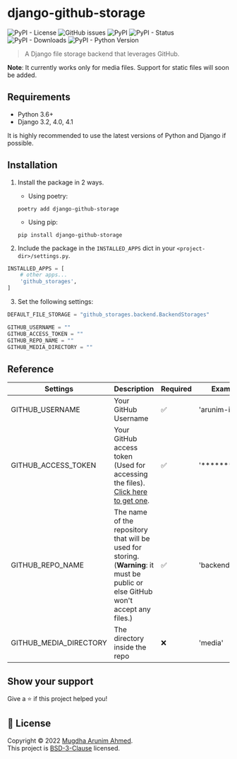 # django-github-storage

![PyPI - License](https://img.shields.io/pypi/l/django-github-storages?style=flat-square)
![GitHub issues](https://img.shields.io/github/issues/arunim-io/django-github-storage?style=flat-square)
![PyPI](https://img.shields.io/pypi/v/django-github-storages?style=flat-square)
![PyPI - Status](https://img.shields.io/pypi/status/django-github-storages?style=flat-square)
![PyPI - Downloads](https://img.shields.io/pypi/dm/django-github-storages?style=flat-square)
![PyPI - Python Version](https://img.shields.io/pypi/pyversions/django-github-storages?style=flat-square)

> A Django file storage backend that leverages GitHub.

**Note**: It currently works only for media files. Support for static files will soon be added.

## Requirements

- Python 3.6+
- Django 3.2, 4.0, 4.1

It is highly recommended to use the latest versions of Python and Django if possible.

## Installation

1. Install the package in 2 ways.

   - Using poetry:

   ```console
   poetry add django-github-storage
   ```

   - Using pip:

   ```console
   pip install django-github-storage
   ```

2. Include the package in the `INSTALLED_APPS` dict in your `<project-dir>/settings.py`.

```python
INSTALLED_APPS = [
    # other apps...
    'github_storages',
]

```

3. Set the following settings:

```python
DEFAULT_FILE_STORAGE = "github_storages.backend.BackendStorages"

GITHUB_USERNAME = ""
GITHUB_ACCESS_TOKEN = ""
GITHUB_REPO_NAME = ""
GITHUB_MEDIA_DIRECTORY = ""

```

## Reference

| Settings               | Description                                                                                                                      | Required | Example                  |
| ---------------------- | -------------------------------------------------------------------------------------------------------------------------------- | -------- | ------------------------ |
| GITHUB_USERNAME        | Your GitHub Username                                                                                                             | ✅       | 'arunim-io'              |
| GITHUB_ACCESS_TOKEN    | Your GitHub access token (Used for accessing the files). [Click here to get one](#getting-a-access-token-from-github).           | ✅       | '\*\*\*\*\*\*\*\*\*\*\*' |
| GITHUB_REPO_NAME       | The name of the repository that will be used for storing.(**Warning**: it must be public or else GitHub won't accept any files.) | ✅       | 'backend-files'          |
| GITHUB_MEDIA_DIRECTORY | The directory inside the repo                                                                                                    | ❌       | 'media'                  |

## Show your support

Give a ⭐️ if this project helped you!

## 📝 License

Copyright © 2022 [Mugdha Arunim Ahmed](https://github.com/arunim-io).<br />
This project is [BSD-3-Clause](https://github.com/arunim-io/django-github-storage/blob/main/LICENSE) licensed.
